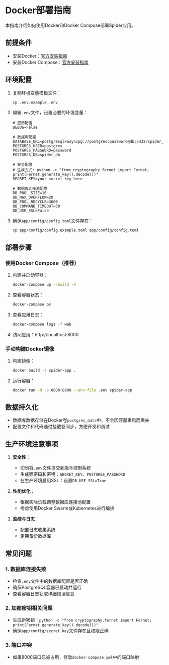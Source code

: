 # Docker部署指南

本指南介绍如何使用Docker和Docker Compose部署Spider应用。

## 前提条件
- 安装Docker：[官方安装指南](https://docs.docker.com/get-docker/)
- 安装Docker Compose：[官方安装指南](https://docs.docker.com/compose/install/)

## 环境配置
1. 复制环境变量模板文件：
   ```bash
   cp .env.example .env
   ```

2. 编辑`.env`文件，设置必要的环境变量：
   ```env
   # 应用配置
   DEBUG=False

   # 数据库配置
   DATABASE_URL=postgresql+asyncpg://postgres:password@db:5432/spider_db
   POSTGRES_USER=postgres
   POSTGRES_PASSWORD=password
   POSTGRES_DB=spider_db

   # 安全配置
   # 生成方式: python -c "from cryptography.fernet import Fernet; print(Fernet.generate_key().decode())"
   SECRET_KEY=your-secret-key-here

   # 数据库连接池配置
   DB_POOL_SIZE=10
   DB_MAX_OVERFLOW=20
   DB_POOL_RECYCLE=3600
   DB_COMMAND_TIMEOUT=30
   DB_USE_SSL=False
   ```

3. 确保`app/config/config.toml`文件存在：
   ```bash
   cp app/config/config.example.toml app/config/config.toml
   ```

## 部署步骤

### 使用Docker Compose（推荐）
1. 构建并启动容器：
   ```bash
   docker-compose up --build -d
   ```

2. 查看容器状态：
   ```bash
   docker-compose ps
   ```

3. 查看应用日志：
   ```bash
   docker-compose logs -f web
   ```

4. 访问应用：http://localhost:8000

### 手动构建Docker镜像
1. 构建镜像：
   ```bash
   docker build -t spider-app .
   ```

2. 运行容器：
   ```bash
   docker run -d -p 8000:8000 --env-file .env spider-app
   ```

## 数据持久化
- 数据库数据存储在Docker卷`postgres_data`中，不会因容器重启而丢失
- 配置文件和代码通过挂载卷同步，方便开发和调试

## 生产环境注意事项
1. **安全性**：
   - 切勿将`.env`文件提交到版本控制系统
   - 生成强密码和密钥：`SECRET_KEY`、`POSTGRES_PASSWORD`
   - 在生产环境启用SSL：设置`DB_USE_SSL=True`

2. **性能优化**：
   - 根据实际负载调整数据库连接池配置
   - 考虑使用Docker Swarm或Kubernetes进行编排

3. **监控与日志**：
   - 配置日志收集系统
   - 定期备份数据库

## 常见问题

### 1. 数据库连接失败
- 检查`.env`文件中的数据库配置是否正确
- 确保PostgreSQL容器已启动并运行
- 查看容器日志获取详细错误信息

### 2. 加密密钥相关问题
- 生成新密钥：`python -c "from cryptography.fernet import Fernet; print(Fernet.generate_key().decode())"`
- 确保`app/config/secret.key`文件存在且权限正确

### 3. 端口冲突
- 如果8000端口已被占用，修改`docker-compose.yml`中的端口映射